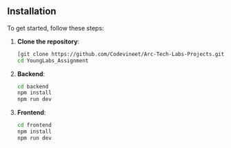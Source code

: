 

## Installation

To get started, follow these steps:

1. **Clone the repository**:
    ```bash
    [git clone https://github.com/Codevineet/Arc-Tech-Labs-Projects.git](https://github.com/Codevineet/YoungLabs_Assignment.git)
    cd YoungLabs_Assignment
    ```

2. **Backend**:
    ```bash
    cd backend
    npm install
    npm run dev
    ```

3. **Frontend**:
    ```bash
    cd frontend
    npm install
    npm run dev
    ```


